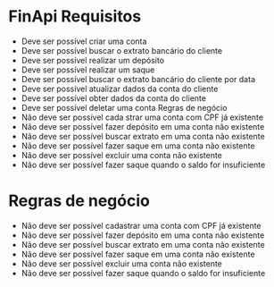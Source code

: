 # FinApi Requisitos

- Deve ser possível criar uma conta  
- Deve ser possível buscar o extrato bancário do cliente  
- Deve ser possível realizar um depósito  
- Deve ser possível realizar um saque  
- Deve ser possível buscar o extrato bancário do cliente por data  
- Deve ser possível atualizar dados da conta do cliente  
- Deve ser possível obter dados da conta do cliente  
- Deve ser possível deletar uma conta Regras de negócio  
- Não deve ser possível cada  strar uma conta com CPF já existente   
- Não deve ser possível fazer depósito em uma conta não existente   
- Não deve ser possível buscar extrato em uma conta não existente  
- Não deve ser possível fazer saque em uma conta não existente  
- Não deve ser possível excluir uma conta não existente  
- Não deve ser possível fazer saque quando o saldo for insuficiente  

#  

# Regras de negócio  
-  Não deve ser possível cadastrar uma conta com CPF já existente  
-  Não deve ser possível fazer depósito em uma conta não existente  
-  Não deve ser possível buscar extrato em uma conta não existente  
-  Não deve ser possível fazer saque em uma conta não existente  
-  Não deve ser possível excluir uma conta não existente  
-  Não deve ser possível fazer saque quando o saldo for insuficiente  
